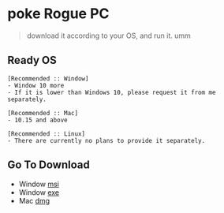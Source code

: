 # poke Rogue PC

> download it according to your OS, and run it. umm

## Ready OS
    
```
[Recommended :: Window]
- Window 10 more
- If it is lower than Windows 10, please request it from me separately.

[Recommended :: Mac]
- 10.15 and above

[Recommended :: Linux]
- There are currently no plans to provide it separately.
```

## Go To Download

- Window [msi](https://github.com/wonkyungup/pokeRoguePc/releases/download/v0.0.1/pokeRogue-pc_0.0.1_x64_en-US.msi)
- Window [exe](https://github.com/wonkyungup/pokeRoguePc/releases/download/v0.0.1/pokeRogue-pc_0.0.1_x64-setup.exe)
- Mac [dmg](https://github.com/wonkyungup/pokeRoguePc/releases/download/v0.0.1/pokeRogue-pc_0.0.1_x64.dmg)
